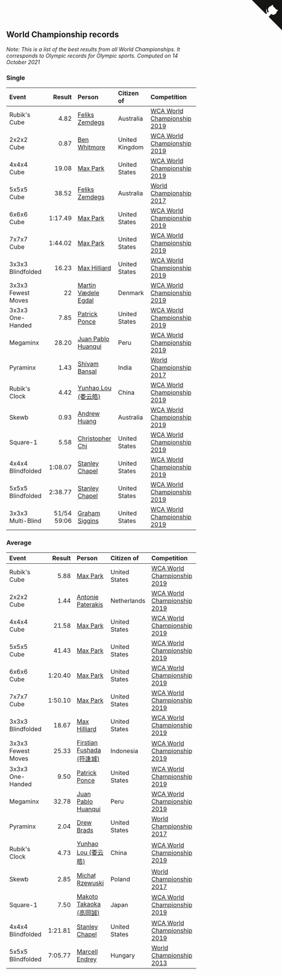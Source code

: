 ## World Championship records

*Note: This is a list of the best results from all World Championships. It corresponds to Olympic records for Olympic sports.*
*Computed on 14 October 2021*


### Single

| Event | Result | Person | Citizen of | Competition |
| :--- | ---: | :--- | :--- | :--- |
| Rubik's Cube | 4.82 | [Feliks Zemdegs](https://www.worldcubeassociation.org/persons/2009ZEMD01) | Australia | [WCA World Championship 2019](https://www.worldcubeassociation.org/competitions/WC2019) |
| 2x2x2 Cube | 0.87 | [Ben Whitmore](https://www.worldcubeassociation.org/persons/2009WHIT01) | United Kingdom | [WCA World Championship 2019](https://www.worldcubeassociation.org/competitions/WC2019) |
| 4x4x4 Cube | 19.08 | [Max Park](https://www.worldcubeassociation.org/persons/2012PARK03) | United States | [WCA World Championship 2019](https://www.worldcubeassociation.org/competitions/WC2019) |
| 5x5x5 Cube | 38.52 | [Feliks Zemdegs](https://www.worldcubeassociation.org/persons/2009ZEMD01) | Australia | [World Championship 2017](https://www.worldcubeassociation.org/competitions/WC2017) |
| 6x6x6 Cube | 1:17.49 | [Max Park](https://www.worldcubeassociation.org/persons/2012PARK03) | United States | [WCA World Championship 2019](https://www.worldcubeassociation.org/competitions/WC2019) |
| 7x7x7 Cube | 1:44.02 | [Max Park](https://www.worldcubeassociation.org/persons/2012PARK03) | United States | [WCA World Championship 2019](https://www.worldcubeassociation.org/competitions/WC2019) |
| 3x3x3 Blindfolded | 16.23 | [Max Hilliard](https://www.worldcubeassociation.org/persons/2015HILL09) | United States | [WCA World Championship 2019](https://www.worldcubeassociation.org/competitions/WC2019) |
| 3x3x3 Fewest Moves | 22 | [Martin Vædele Egdal](https://www.worldcubeassociation.org/persons/2013EGDA02) | Denmark | [WCA World Championship 2019](https://www.worldcubeassociation.org/competitions/WC2019) |
| 3x3x3 One-Handed | 7.85 | [Patrick Ponce](https://www.worldcubeassociation.org/persons/2012PONC02) | United States | [WCA World Championship 2019](https://www.worldcubeassociation.org/competitions/WC2019) |
| Megaminx | 28.20 | [Juan Pablo Huanqui](https://www.worldcubeassociation.org/persons/2013HUAN30) | Peru | [WCA World Championship 2019](https://www.worldcubeassociation.org/competitions/WC2019) |
| Pyraminx | 1.43 | [Shivam Bansal](https://www.worldcubeassociation.org/persons/2011BANS02) | India | [World Championship 2017](https://www.worldcubeassociation.org/competitions/WC2017) |
| Rubik's Clock | 4.42 | [Yunhao Lou (娄云皓)](https://www.worldcubeassociation.org/persons/2017LOUY01) | China | [WCA World Championship 2019](https://www.worldcubeassociation.org/competitions/WC2019) |
| Skewb | 0.93 | [Andrew Huang](https://www.worldcubeassociation.org/persons/2016HUAN43) | Australia | [WCA World Championship 2019](https://www.worldcubeassociation.org/competitions/WC2019) |
| Square-1 | 5.58 | [Christopher Chi](https://www.worldcubeassociation.org/persons/2014CHIC01) | United States | [WCA World Championship 2019](https://www.worldcubeassociation.org/competitions/WC2019) |
| 4x4x4 Blindfolded | 1:08.07 | [Stanley Chapel](https://www.worldcubeassociation.org/persons/2016CHAP04) | United States | [WCA World Championship 2019](https://www.worldcubeassociation.org/competitions/WC2019) |
| 5x5x5 Blindfolded | 2:38.77 | [Stanley Chapel](https://www.worldcubeassociation.org/persons/2016CHAP04) | United States | [WCA World Championship 2019](https://www.worldcubeassociation.org/competitions/WC2019) |
| 3x3x3 Multi-Blind | 51/54 59:06 | [Graham Siggins](https://www.worldcubeassociation.org/persons/2016SIGG01) | United States | [WCA World Championship 2019](https://www.worldcubeassociation.org/competitions/WC2019) |

### Average

| Event | Result | Person | Citizen of | Competition |
| :--- | ---: | :--- | :--- | :--- |
| Rubik's Cube | 5.88 | [Max Park](https://www.worldcubeassociation.org/persons/2012PARK03) | United States | [WCA World Championship 2019](https://www.worldcubeassociation.org/competitions/WC2019) |
| 2x2x2 Cube | 1.44 | [Antonie Paterakis](https://www.worldcubeassociation.org/persons/2012PATE01) | Netherlands | [WCA World Championship 2019](https://www.worldcubeassociation.org/competitions/WC2019) |
| 4x4x4 Cube | 21.58 | [Max Park](https://www.worldcubeassociation.org/persons/2012PARK03) | United States | [WCA World Championship 2019](https://www.worldcubeassociation.org/competitions/WC2019) |
| 5x5x5 Cube | 41.43 | [Max Park](https://www.worldcubeassociation.org/persons/2012PARK03) | United States | [WCA World Championship 2019](https://www.worldcubeassociation.org/competitions/WC2019) |
| 6x6x6 Cube | 1:20.40 | [Max Park](https://www.worldcubeassociation.org/persons/2012PARK03) | United States | [WCA World Championship 2019](https://www.worldcubeassociation.org/competitions/WC2019) |
| 7x7x7 Cube | 1:50.10 | [Max Park](https://www.worldcubeassociation.org/persons/2012PARK03) | United States | [WCA World Championship 2019](https://www.worldcubeassociation.org/competitions/WC2019) |
| 3x3x3 Blindfolded | 18.67 | [Max Hilliard](https://www.worldcubeassociation.org/persons/2015HILL09) | United States | [WCA World Championship 2019](https://www.worldcubeassociation.org/competitions/WC2019) |
| 3x3x3 Fewest Moves | 25.33 | [Firstian Fushada (符逢城)](https://www.worldcubeassociation.org/persons/2015FUSH01) | Indonesia | [WCA World Championship 2019](https://www.worldcubeassociation.org/competitions/WC2019) |
| 3x3x3 One-Handed | 9.50 | [Patrick Ponce](https://www.worldcubeassociation.org/persons/2012PONC02) | United States | [WCA World Championship 2019](https://www.worldcubeassociation.org/competitions/WC2019) |
| Megaminx | 32.78 | [Juan Pablo Huanqui](https://www.worldcubeassociation.org/persons/2013HUAN30) | Peru | [WCA World Championship 2019](https://www.worldcubeassociation.org/competitions/WC2019) |
| Pyraminx | 2.04 | [Drew Brads](https://www.worldcubeassociation.org/persons/2010BRAD01) | United States | [World Championship 2017](https://www.worldcubeassociation.org/competitions/WC2017) |
| Rubik's Clock | 4.73 | [Yunhao Lou (娄云皓)](https://www.worldcubeassociation.org/persons/2017LOUY01) | China | [WCA World Championship 2019](https://www.worldcubeassociation.org/competitions/WC2019) |
| Skewb | 2.85 | [Michał Rzewuski](https://www.worldcubeassociation.org/persons/2014RZEW01) | Poland | [World Championship 2017](https://www.worldcubeassociation.org/competitions/WC2017) |
| Square-1 | 7.50 | [Makoto Takaoka (高岡誠)](https://www.worldcubeassociation.org/persons/2013TAKA02) | Japan | [WCA World Championship 2019](https://www.worldcubeassociation.org/competitions/WC2019) |
| 4x4x4 Blindfolded | 1:21.81 | [Stanley Chapel](https://www.worldcubeassociation.org/persons/2016CHAP04) | United States | [WCA World Championship 2019](https://www.worldcubeassociation.org/competitions/WC2019) |
| 5x5x5 Blindfolded | 7:05.77 | [Marcell Endrey](https://www.worldcubeassociation.org/persons/2007ENDR01) | Hungary | [World Championship 2013](https://www.worldcubeassociation.org/competitions/WC2013) |


<a href="https://github.com/jonatanklosko/wca_statistics" class="github-corner" aria-label="View source on Github"><svg width="80" height="80" viewBox="0 0 250 250" style="fill:#151513; color:#fff; position: absolute; top: 0; border: 0; right: 0;" aria-hidden="true"><path d="M0,0 L115,115 L130,115 L142,142 L250,250 L250,0 Z"></path><path d="M128.3,109.0 C113.8,99.7 119.0,89.6 119.0,89.6 C122.0,82.7 120.5,78.6 120.5,78.6 C119.2,72.0 123.4,76.3 123.4,76.3 C127.3,80.9 125.5,87.3 125.5,87.3 C122.9,97.6 130.6,101.9 134.4,103.2" fill="currentColor" style="transform-origin: 130px 106px;" class="octo-arm"></path><path d="M115.0,115.0 C114.9,115.1 118.7,116.5 119.8,115.4 L133.7,101.6 C136.9,99.2 139.9,98.4 142.2,98.6 C133.8,88.0 127.5,74.4 143.8,58.0 C148.5,53.4 154.0,51.2 159.7,51.0 C160.3,49.4 163.2,43.6 171.4,40.1 C171.4,40.1 176.1,42.5 178.8,56.2 C183.1,58.6 187.2,61.8 190.9,65.4 C194.5,69.0 197.7,73.2 200.1,77.6 C213.8,80.2 216.3,84.9 216.3,84.9 C212.7,93.1 206.9,96.0 205.4,96.6 C205.1,102.4 203.0,107.8 198.3,112.5 C181.9,128.9 168.3,122.5 157.7,114.1 C157.9,116.9 156.7,120.9 152.7,124.9 L141.0,136.5 C139.8,137.7 141.6,141.9 141.8,141.8 Z" fill="currentColor" class="octo-body"></path></svg></a><style>.github-corner:hover .octo-arm{animation:octocat-wave 560ms ease-in-out}@keyframes octocat-wave{0%,100%{transform:rotate(0)}20%,60%{transform:rotate(-25deg)}40%,80%{transform:rotate(10deg)}}@media (max-width:500px){.github-corner:hover .octo-arm{animation:none}.github-corner .octo-arm{animation:octocat-wave 560ms ease-in-out}}</style>
